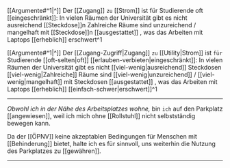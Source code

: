 [[Argumente#^1|^]] Der [[Zugang]] `zu` [[Strom]] ist für Studierende oft [[eingeschränkt]]: 
	 In vielen Räumen der Universität gibt es nicht ausreichend [[Steckdose]]n
	 Zahlreiche Räume sind unzureichend / mangelhaft mit [[Steckdose]]n [[ausgestattet]]
, was das Arbeiten mit Laptops [[erheblich]] erschwert^1


[[Argumente#^1|^]] Der [[Zugang-Zugriff|Zugang]] `zu` [[Utility|Strom]] ist `für` Studierende [[oft-selten|oft]] [[erlauben-verbieten|eingeschränkt]]: 
	 In vielen Räumen der Universität gibt es nicht [[viel-wenig|ausreichend]] Steckdosen
	 [[viel-wenig|Zahlreiche]] Räume sind [[viel-wenig|unzureichend]] / [[viel-wenig|mangelhaft]] mit Steckdosen [[ausgestattet]]
, was das Arbeiten mit Laptops [[erheblich]] [[einfach-schwer|erschwert]]^1



---

*Obwohl ich in der Nähe des Arbeitsplatzes wohne,* 
bin `ich` auf den Parkplatz [[angewiesen]], weil ich mich ohne [[Rollstuhl]] nicht selbstständig bewegen kann.

Da der [[ÖPNV]] keine akzeptablen Bedingungen für Menschen mit [[Behinderung]] bietet, 
halte ich es für sinnvoll, uns weiterhin die Nutzung des Parkplatzes zu [[gewähren]]. 


---


